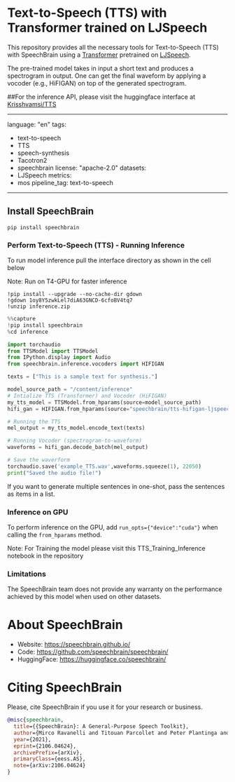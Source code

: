 # Text-to-Speech (TTS) with Transformer trained on LJSpeech

This repository provides all the necessary tools for Text-to-Speech (TTS)  with SpeechBrain using a [Transformer](https://arxiv.org/pdf/1809.08895.pdf) pretrained on [LJSpeech](https://keithito.com/LJ-Speech-Dataset/).

The pre-trained model takes in input a short text and produces a spectrogram in output. One can get the final waveform by applying a vocoder (e.g., HiFIGAN) on top of the generated spectrogram.

##For the inference API, please visit the huggingface interface at [Krisshvamsi/TTS](https://huggingface.co/Krisshvamsi/TTS)

---
language: "en"
tags:
- text-to-speech
- TTS
- speech-synthesis
- Tacotron2
- speechbrain
license: "apache-2.0"
datasets:
- LJSpeech
metrics:
- mos
pipeline_tag: text-to-speech
---

## Install SpeechBrain

```
pip install speechbrain
```
### Perform Text-to-Speech (TTS) - Running Inference
To run model inference pull the interface directory as shown in the cell below

Note: Run on T4-GPU for faster inference
```
!pip install --upgrade --no-cache-dir gdown
!gdown 1oy8Y5zwkLel7diA63GNCD-6cfoBV4tq7
!unzip inference.zip
```
```python
%%capture
!pip install speechbrain
%cd inference
```

```python
import torchaudio
from TTSModel import TTSModel
from IPython.display import Audio
from speechbrain.inference.vocoders import HIFIGAN

texts = ["This is a sample text for synthesis."]

model_source_path = "/content/inference"
# Intialize TTS (Transformer) and Vocoder (HiFIGAN)
my_tts_model = TTSModel.from_hparams(source=model_source_path)
hifi_gan = HIFIGAN.from_hparams(source="speechbrain/tts-hifigan-ljspeech", savedir="tmpdir_vocoder")

# Running the TTS
mel_output = my_tts_model.encode_text(texts)

# Running Vocoder (spectrogram-to-waveform)
waveforms = hifi_gan.decode_batch(mel_output)

# Save the waverform
torchaudio.save('example_TTS.wav',waveforms.squeeze(1), 22050)
print("Saved the audio file!")
```

If you want to generate multiple sentences in one-shot, pass the sentences as items in a list.


### Inference on GPU
To perform inference on the GPU, add  `run_opts={"device":"cuda"}`  when calling the `from_hparams` method.

Note: For Training the model please visit this TTS_Training_Inference notebook in the repository


### Limitations
The SpeechBrain team does not provide any warranty on the performance achieved by this model when used on other datasets.

# **About SpeechBrain**
- Website: https://speechbrain.github.io/
- Code: https://github.com/speechbrain/speechbrain/
- HuggingFace: https://huggingface.co/speechbrain/

# **Citing SpeechBrain**
Please, cite SpeechBrain if you use it for your research or business.

```bibtex
@misc{speechbrain,
  title={{SpeechBrain}: A General-Purpose Speech Toolkit},
  author={Mirco Ravanelli and Titouan Parcollet and Peter Plantinga and Aku Rouhe and Samuele Cornell and Loren Lugosch and Cem Subakan and Nauman Dawalatabad and Abdelwahab Heba and Jianyuan Zhong and Ju-Chieh Chou and Sung-Lin Yeh and Szu-Wei Fu and Chien-Feng Liao and Elena Rastorgueva and François Grondin and William Aris and Hwidong Na and Yan Gao and Renato De Mori and Yoshua Bengio},
  year={2021},
  eprint={2106.04624},
  archivePrefix={arXiv},
  primaryClass={eess.AS},
  note={arXiv:2106.04624}
}
```

